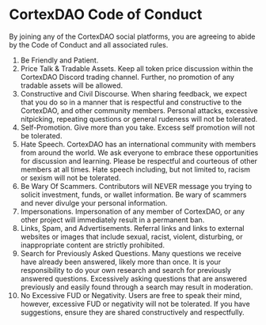 # CortexDAO Code of Conduct
						
By joining any of the CortexDAO social platforms, you are agreeing to abide by the Code of Conduct and all associated rules.

<ol>
<li>Be Friendly and Patient.</li>
						
<li>Price Talk & Tradable Assets. Keep all token price discussion within the CortexDAO Discord trading channel. Further, no promotion of any tradable assets will be allowed.</li>
						
<li>Constructive and Civil Discourse. When sharing feedback, we expect that you do so in a manner that is respectful and constructive to the CortexDAO, and other community members. Personal attacks, excessive nitpicking, repeating questions or general rudeness will not be tolerated.</li>
						
<li>Self-Promotion. Give more than you take. Excess self promotion will not be tolerated.</li>
						
<li>Hate Speech. CortexDAO has an international community with members from around the world. We ask everyone to embrace these opportunities for discussion and learning. Please be respectful and courteous of other members at all times. Hate speech including, but not limited to, racism or sexism will not be tolerated.</li>
						
<li>Be Wary Of Scammers. Contributors will NEVER message you trying to solicit investment, funds, or wallet information. Be wary of scammers and never divulge your personal information.</li>
						
<li>Impersonations. Impersonation of any member of CortexDAO, or any other project will immediately result in a permanent ban.</li>
						
<li>Links, Spam, and Advertisements. Referral links and links to external websites or images that include sexual, racist, violent, disturbing, or inappropriate content are strictly prohibited.</li>
						
<li>Search for Previously Asked Questions. Many questions we receive have already been answered, likely more than once. It is your responsibility to do your own research and search for previously answered questions. Excessively asking questions that are answered previously and easily found through a search may result in moderation.</li>
						
<li>No Excessive FUD or Negativity. Users are free to speak their mind, however, excessive FUD or negativity will not be tolerated. If you have suggestions, ensure they are shared constructively and respectfully.</li>
</ol>